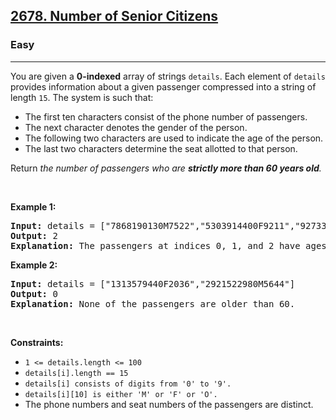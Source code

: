 <h2><a href="https://leetcode.com/problems/number-of-senior-citizens">2678. Number of Senior Citizens</a></h2><h3>Easy</h3><hr><p>You are given a <strong>0-indexed</strong> array of strings <code>details</code>. Each element of <code>details</code> provides information about a given passenger compressed into a string of length <code>15</code>. The system is such that:</p>

<ul>
	<li>The first ten characters consist of the phone number of passengers.</li>
	<li>The next character denotes the gender of the person.</li>
	<li>The following two characters are used to indicate the age of the person.</li>
	<li>The last two characters determine the seat allotted to that person.</li>
</ul>

<p>Return <em>the number of passengers who are <strong>strictly </strong><strong>more than 60 years old</strong>.</em></p>

<p>&nbsp;</p>
<p><strong class="example">Example 1:</strong></p>

<pre>
<strong>Input:</strong> details = [&quot;7868190130M7522&quot;,&quot;5303914400F9211&quot;,&quot;9273338290F4010&quot;]
<strong>Output:</strong> 2
<strong>Explanation:</strong> The passengers at indices 0, 1, and 2 have ages 75, 92, and 40. Thus, there are 2 people who are over 60 years old.
</pre>

<p><strong class="example">Example 2:</strong></p>

<pre>
<strong>Input:</strong> details = [&quot;1313579440F2036&quot;,&quot;2921522980M5644&quot;]
<strong>Output:</strong> 0
<strong>Explanation:</strong> None of the passengers are older than 60.
</pre>

<p>&nbsp;</p>
<p><strong>Constraints:</strong></p>

<ul>
	<li><code>1 &lt;= details.length &lt;= 100</code></li>
	<li><code>details[i].length == 15</code></li>
	<li><code>details[i] consists of digits from &#39;0&#39; to &#39;9&#39;.</code></li>
	<li><code>details[i][10] is either &#39;M&#39; or &#39;F&#39; or &#39;O&#39;.</code></li>
	<li>The phone numbers and seat numbers of the passengers are distinct.</li>
</ul>
